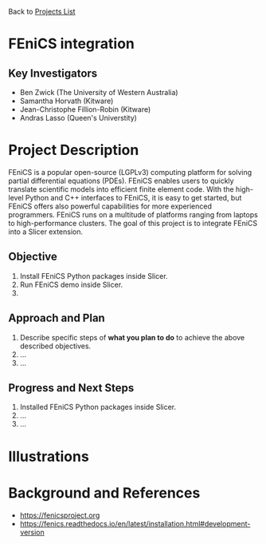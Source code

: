 Back to [Projects List](../../README.md#ProjectsList)

# FEniCS integration

## Key Investigators

- Ben Zwick (The University of Western Australia)
- Samantha Horvath (Kitware)
- Jean-Christophe Fillion-Robin (Kitware)
- Andras Lasso (Queen's Universtity)

# Project Description

<!-- Add a short paragraph describing the project. -->

FEniCS is a popular open-source (LGPLv3) computing platform
for solving partial differential equations (PDEs).
FEniCS enables users to quickly translate scientific models
into efficient finite element code.
With the high-level Python and C++ interfaces to FEniCS,
it is easy to get started,
but FEniCS offers also powerful capabilities for more experienced programmers.
FEniCS runs on a multitude of platforms
ranging from laptops to high-performance clusters.
The goal of this project
is to integrate FEniCS into a Slicer extension.

## Objective

<!-- Describe here WHAT you would like to achieve (what you will have as end result). -->

1. Install FEniCS Python packages inside Slicer.
1. Run FEniCS demo inside Slicer.
1.

## Approach and Plan

<!-- Describe here HOW you would like to achieve the objectives stated above. -->

1. Describe specific steps of **what you plan to do** to achieve the above described objectives.
1. ...
1. ...

## Progress and Next Steps

<!-- Update this section as you make progress, describing of what you have ACTUALLY DONE. If there are specific steps that you could not complete then you can describe them here, too. -->

1. Installed FEniCS Python packages inside Slicer.
1. ...
1. ...

# Illustrations

<!-- Add pictures and links to videos that demonstrate what has been accomplished.
![Description of picture](Example2.jpg)
![Some more images](Example2.jpg)
-->

# Background and References

<!-- If you developed any software, include link to the source code repository. If possible, also add links to sample data, and to any relevant publications. -->

- https://fenicsproject.org
- https://fenics.readthedocs.io/en/latest/installation.html#development-version
